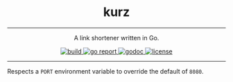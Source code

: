 <h1 align="center">
    kurz
</h1>

---

<p align="center">
    A link shortener written in Go.
</p>

<div align="center">
    <a href="https://github.com/gavincabbage/kurz/actions?workflow=build">
        <img src="https://github.com/gavincabbage/kurz/workflows/build/badge.svg" alt="build" />
    </a>
    <a href="https://goreportcard.com/report/github.com/gavincabbage/kurz">
        <img src="https://goreportcard.com/badge/github.com/gavincabbage/kurz" alt="go report" />
    </a>
    <a href="https://godoc.org/github.com/gavincabbage/kurz">
        <img src="https://godoc.org/github.com/gavincabbage/kurz?status.svg" alt="godoc" />
    </a>
    <a href="https://github.com/gavincabbage/kurz/blob/master/LICENSE">
        <img src="http://img.shields.io/badge/License-MIT-blue.svg" alt="license" />
    </a>
</div>

---

Respects a `PORT` environment variable to override the default of `8080`.

